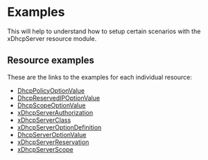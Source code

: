 # Examples

This will help to understand how to setup certain scenarios with the
xDhcpServer resource module.

## Resource examples

These are the links to the examples for each individual resource:

- [DhcpPolicyOptionValue](Resources/DhcpPolicyOptionValue)
- [DhcpReservedIPOptionValue](Resources/DhcpReservedIPOptionValue)
- [DhcpScopeOptionValue](Resources/DhcpScopeOptionValue)
- [xDhcpServerAuthorization](Resources/xDhcpServerAuthorization)
- [xDhcpServerClass](Resources/xDhcpServerClass)
- [xDhcpServerOptionDefinition](Resources/xDhcpServerOptionDefinition)
- [DhcpServerOptionValue](Resources/DhcpServerOptionValue)
- [xDhcpServerReservation](Resources/xDhcpServerReservation)
- [xDhcpServerScope](Resources/xDhcpServerScope)
